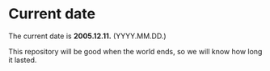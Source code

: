 # Current date

The current date is **2005.12.11.** (YYYY.MM.DD.)

This repository will be good when the world ends, so we will know how long it lasted.
